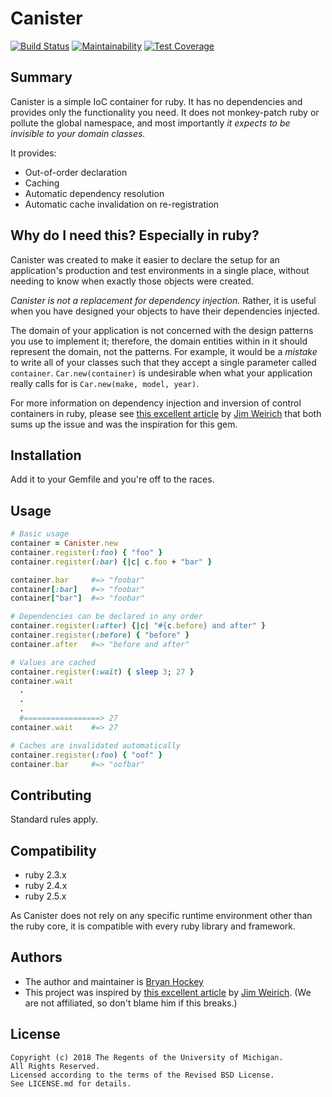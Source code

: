 # Canister

[![Build Status](https://travis-ci.org/mlibrary/canister.svg?branch=master)](https://travis-ci.org/mlibrary/canister)
[![Maintainability](https://api.codeclimate.com/v1/badges/1768a558bf69d2f40681/maintainability)](https://codeclimate.com/github/mlibrary/canister/maintainability)
[![Test Coverage](https://api.codeclimate.com/v1/badges/1768a558bf69d2f40681/test_coverage)](https://codeclimate.com/github/mlibrary/canister/test_coverage)

## Summary

Canister is a simple IoC container for ruby. It has no dependencies and provides only
the functionality you need. It does not monkey-patch ruby or pollute the global
namespace, and most importantly *it expects to be invisible to your domain classes.*

It provides:

* Out-of-order declaration
* Caching
* Automatic dependency resolution
* Automatic cache invalidation on re-registration

## Why do I need this? Especially in ruby?

Canister was created to make it easier to declare the setup for an application's
production and test environments in a single place, without needing to know
when exactly those objects were created.

*Canister is not a replacement for
dependency injection.* Rather, it is useful when you have designed your objects
to have their dependencies injected.

The domain of your application is not concerned with the design
patterns you use to implement it; therefore, the domain entities within in it should
represent the domain, not the patterns.
For example, it would be a *mistake* to write all of your classes such that they
accept a single parameter called `container`.  `Car.new(container)` is undesirable
when what your application really calls for is `Car.new(make, model, year)`.

For more information on dependency injection and inversion of control containers in
ruby, please see
[this excellent article](https://gist.github.com/malakai97/b1d3bdf6d80c6f99a875930981243f9d)
by [Jim Weirich](https://en.wikipedia.org/wiki/Jim_Weirich) that both sums up the issue
and was the inspiration for this gem.


## Installation

Add it to your Gemfile and you're off to the races.

## Usage

```ruby
# Basic usage
container = Canister.new
container.register(:foo) { "foo" }
container.register(:bar) {|c| c.foo + "bar" }

container.bar     #=> "foobar"
container[:bar]   #=> "foobar"
container["bar"]  #=> "foobar"

# Dependencies can be declared in any order
container.register(:after) {|c| "#{c.before} and after" }
container.register(:before) { "before" }
container.after   #=> "before and after"

# Values are cached
container.register(:wait) { sleep 3; 27 }
container.wait
  .
  .
  .
  #=================> 27
container.wait    #=> 27

# Caches are invalidated automatically
container.register(:foo) { "oof" }
container.bar     #=> "oofbar"
```

## Contributing

Standard rules apply.

## Compatibility

* ruby 2.3.x
* ruby 2.4.x
* ruby 2.5.x

As Canister does not rely on any specific runtime environment other than
the ruby core, it is compatible with every ruby library and framework.

## Authors

* The author and maintainer is [Bryan Hockey](https://github.com/malakai97)
* This project was inspired by
  [this excellent article](https://gist.github.com/malakai97/b1d3bdf6d80c6f99a875930981243f9d)
  by [Jim Weirich](https://en.wikipedia.org/wiki/Jim_Weirich). (We are not affiliated, so
  don't blame him if this breaks.)

## License

    Copyright (c) 2018 The Regents of the University of Michigan.
    All Rights Reserved.
    Licensed according to the terms of the Revised BSD License.
    See LICENSE.md for details.

